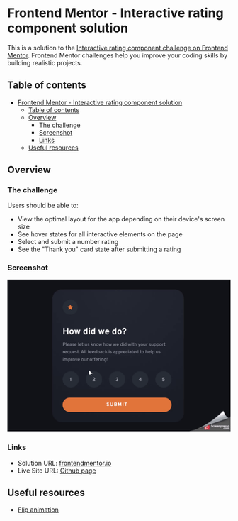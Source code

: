 # Frontend Mentor - Interactive rating component solution

This is a solution to the [Interactive rating component challenge on Frontend Mentor](https://www.frontendmentor.io/challenges/interactive-rating-component-koxpeBUmI). Frontend Mentor challenges help you improve your coding skills by building realistic projects.

## Table of contents

- [Frontend Mentor - Interactive rating component solution](#frontend-mentor---interactive-rating-component-solution)
  - [Table of contents](#table-of-contents)
  - [Overview](#overview)
    - [The challenge](#the-challenge)
    - [Screenshot](#screenshot)
    - [Links](#links)
  - [Useful resources](#useful-resources)

## Overview

### The challenge

Users should be able to:

- View the optimal layout for the app depending on their device's screen size
- See hover states for all interactive elements on the page
- Select and submit a number rating
- See the "Thank you" card state after submitting a rating

### Screenshot

![Desktop gif](./screenshots/desktop.gif)

### Links

- Solution URL: [frontendmentor.io](https://www.frontendmentor.io/solutions/interactive-rating-component-flip-animation-yANMHYMjTG)
- Live Site URL: [Github page](https://kosmonavtsv.github.io/fm-interactive-rating-component)

## Useful resources

- [Flip animation](https://www.w3schools.com/howto/howto_css_flip_card.asp)
